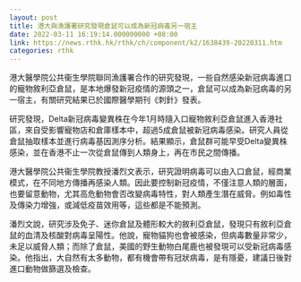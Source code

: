 ```yaml
---
layout: post
title: 港大與漁護署研究發現倉鼠可以成為新冠病毒另一宿主
date: 2022-03-11 16:19:14.000000000 +08:00
link: https://news.rthk.hk/rthk/ch/component/k2/1638439-20220311.htm
categories: rthk
---
```


港大醫學院公共衞生學院聯同漁護署合作的研究發現，一些自然感染新冠病毒進口的寵物敘利亞倉鼠，是本地爆發新冠疫情的源頭之一，倉鼠可以成為新冠病毒的另一宿主，有關研究結果已於國際醫學期刊《刺針》發表。

研究發現，Delta新冠病毒變異株在今年1月時隨入口寵物敘利亞倉鼠進入香港社區，來自受影響寵物店和倉庫樣本中，超過5成倉鼠被新冠病毒感染。研究人員從倉鼠抽取樣本並進行病毒基因測序分析。結果顯示，倉鼠群可能早受Delta變異株感染，並在香港不止一次從倉鼠傳到人類身上，再在市民之間傳播。

港大醫學院公共衞生學院教授潘烈文表示，研究證明病毒可以由入口倉鼠，經商業模式，在不同地方傳播再感染人類。因此要控制新冠疫情，不僅注意人類的層面，也要留意動物，尤其高危動物會否改變病毒特性，對人類產生潛在威脅。例如毒性及傳染力增強，或減低疫苗效用等，這些都是不能預測。

潘烈文說，研究涉及免子、迷你倉鼠及體形較大的敘利亞倉鼠，發現只有敘利亞倉鼠的血清及核酸對病毒呈陽性。他說，寵物貓狗也會被感染，但病毒數量非常少，未足以威脅人類；而除了倉鼠，美國的野生動物白尾鹿也被發現可以受新冠病毒感染。他指出，大自然有太多動物，都有機會帶有冠狀病毒，是有隱憂，建議日後對進口動物做篩選及檢查。
